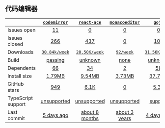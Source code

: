 ## 代码编辑器
|   | [`codemirror`][b0] | [`react-ace`][r0] | [`monacoeditor`][n0] | [`gojs`][k0] |
|---|:---:|:---:|:----:|:----:|
| Issues open           | [11][IO1] | [0][IO2] | [0][IO3] | [0][IO4] |
| Issues closed         | [266][IC1] | [437][IC2] | [0][IC3] | [104][IC4] |
| Downloads             | [`30.84k/week`][DL1] | [`20.50K/week`][DL2] | [`92/week`][DL3] | [`31.56K/week`][DL4] |
| Build                 | [passing][bd1] | [unknown][bd2] | [none][bd3] | [unknown][bd4] |
| Dependents            | [66][dep1] | [34][dep2] | [2][dep3] | [58][dep4] |
| Install size          | [1.79MB][IS1] | [9.54MB][IS2] | [3.73MB][IS3] | [37.7MB][IS4] |
| GitHub stars          | [949][stars1] | [6.1K][stars2] | [0][stars3] | [5.3K][stars4] |
| TypeScript support    | [unsupported][TS1] | [unsupported][TS2] | [unsupported][TS3] | [support][TS4] |
| Last commit           | [5 days ago][commits1] | [about 8 months][commits2] | [about 3 years][commits3] | [4 days ago][commits4] |

[b0]: https://github.com/bpmn-io/diagram-js
[r0]: https://github.com/jgraph/mxgraph
[n0]: https://github.com/Siegrift/react-diagrams
[k0]: https://github.com/NorthwoodsSoftware/GoJS

[IO1]: https://github.com/bpmn-io/diagram-js/issues
[IO2]: https://github.com/jgraph/mxgraph/issues
[IO3]: https://github.com/Siegrift/react-diagrams/issues
[IO4]: https://github.com/NorthwoodsSoftware/GoJS/issues
[IC1]: https://github.com/bpmn-io/diagram-js/issues
[IC2]: https://github.com/jgraph/mxgraph/issues
[IC3]: https://github.com/Siegrift/react-diagrams/issues
[IC4]: https://github.com/NorthwoodsSoftware/GoJS/issues

[DL1]: https://www.npmjs.com/package/diagram-js
[DL2]: https://www.npmjs.com/package/mxgraph
[DL3]: https://www.npmjs.com/package/react-diagrams
[DL4]: https://www.npmjs.com/package/gojs

[cover2]: https://codecov.io/gh/react-component/table/branch/master

[bd1]: https://travis-ci.org/github/bpmn-io/diagram-js
[bd2]: https://travis-ci.org/github/jgraph/mxgraph
[bd3]: https://travis-ci.org/github/Siegrift/react-diagrams
[bd4]: https://travis-ci.org/github/NorthwoodsSoftware/GoJS

[bug1]: https://github.com/react-grid-layout/react-grid-layout/issues
[bug2]: https://github.com/angular/flex-layout/issues?page=1&q=is%3Aissue+is%3Aopen
[bug3]: https://github.com/jbaysolutions/vue-grid-layout/issues

[dep1]: https://www.npmjs.com/package/diagram-js
[dep2]: https://www.npmjs.com/package/mxgraph
[dep3]: https://www.npmjs.com/package/react-diagrams
[dep4]: https://www.npmjs.com/package/gojs

[IS1]: https://packagephobia.com/result?p=diagram-js
[IS2]: https://packagephobia.com/result?p=mxgraph
[IS3]: https://packagephobia.com/result?p=react-diagrams
[IS4]: https://packagephobia.com/result?p=gojs

[stars1]: https://github.com/bpmn-io/diagram-js/stargazers
[stars2]: https://github.com/jgraph/mxgraph/stargazers
[stars3]: https://github.com/Siegrift/react-diagrams/stargazers
[stars4]: https://github.com/NorthwoodsSoftware/GoJS/stargazers

[TS1]: https://github.com/bpmn-io/diagram-js/search?l=javascript
[TS2]: https://github.com/jgraph/mxgraph/search?l=javascript
[TS3]: https://github.com/Siegrift/react-diagrams
[TS4]: https://github.com/NorthwoodsSoftware/GoJS/search?l=typescript

[commits1]: https://github.com/bpmn-io/diagram-js/commits
[commits2]: https://github.com/jgraph/mxgraph/commits
[commits3]: https://github.com/Siegrift/react-diagrams/commits
[commits4]: https://github.com/NorthwoodsSoftware/GoJS/commits




